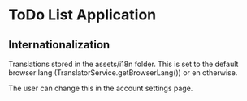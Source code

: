 # ToDo List Application

## Internationalization
Translations stored in the assets/i18n folder. This is set to the default browser lang (TranslatorService.getBrowserLang()) or en otherwise.

The user can change this in the account settings page.